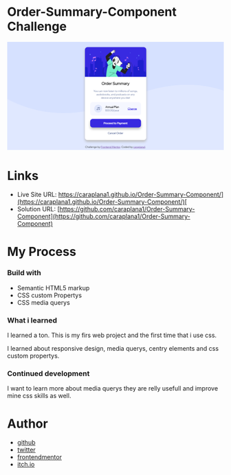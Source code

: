 # Order-Summary-Component Challenge

![Page](images\SreenShoot-caraplana1.github.io.png)

# Links

* Live Site URL: [https://caraplana1.github.io/Order-Summary-Component/](https://caraplana1.github.io/Order-Summary-Component/)[
  ](https://caraplana1.github.io/Order-Summary-Component/)
* Solution URL: [https://github.com/caraplana1/Order-Summary-Component](https://github.com/caraplana1/Order-Summary-Component)

# My Process

### Build with

* Semantic HTML5 markup
* CSS custom Propertys
* CSS media querys

### What i learned

I learned a ton. This is my firs web project and the first time that i use css.

I learned about responsive design, media querys, centry elements and css custom propertys.

### Continued development

I want to learn more about media querys they are relly usefull and improve mine css skills as well.

# Author

* [github](https://github.com/caraplana1)
* [twitter](https://twitter.com/caraplana1)
* [frontendmentor](https://www.frontendmentor.io/profile/caraplana1)
* [itch.io](https://caraplana1.itch.io)

